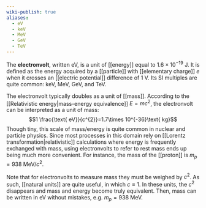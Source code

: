 ```yaml
---
wiki-publish: true
aliases:
  - eV
  - keV
  - MeV
  - GeV
  - TeV
---
```

The **electronvolt**, written $\text{eV}$, is a unit of [[energy]] equal to $1.6\times10^{-19}$ J. It is defined as the energy acquired by a [[particle]] with [[elementary charge]] $e$ when it crosses an [[electric potential]] difference of $1\text{ V}$. Its SI multiples are quite common: $\text{keV}$, $\text{MeV}$, $\text{GeV}$, and $\text{TeV}$.

The electronvolt typically doubles as a unit of [[mass]]. According to the [[Relativistic energy|mass-energy equivalence]] $E=mc^{2}$, the electronvolt can be interpreted as a unit of mass:
$$1 \frac{\text{ eV}}{c^{2}}=1.7\times 10^{-36}\text{ kg}$$
Though tiny, this scale of mass/energy is quite common in nuclear and particle physics. Since most processes in this domain rely on [[Lorentz transformation|relativistic]] calculations where energy is frequently exchanged with mass, using electronvolts to refer to rest mass ends up being much more convenient. For instance, the mass of the [[proton]] is $m_{p}=938 \text{ MeV}/c^{2}$.

Note that for electronvolts to measure mass they must be weighed by $c^{2}$. As such, [[natural units]] are quite useful, in which $c\equiv1$. In these units, the $c^{2}$ disappears and mass and energy become truly equivalent. Then, mass can be written in $\text{eV}$ without mistakes, e.g. $m_{p}=938\text{ MeV}$.